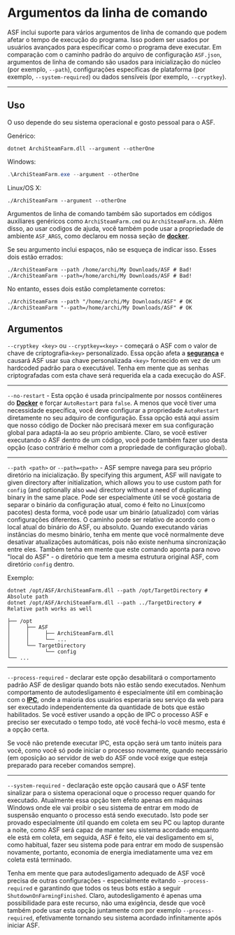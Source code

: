 # Argumentos da linha de comando

ASF inclui suporte para vários argumentos de linha de comando que podem afetar o tempo de execução do programa. Isso podem ser usados por usuários avançados para especificar como o programa deve executar. Em comparação com o caminho padrão do arquivo de configuração `ASF.json`, argumentos de linha de comando são usados para inicialização do núcleo (por exemplo, `--path`), configurações específicas de plataforma (por exemplo, `--system-required`) ou dados sensíveis (por exemplo, `--cryptkey`).

* * *

## Uso

O uso depende do seu sistema operacional e gosto pessoal para o ASF.

Genérico:

```shell
dotnet ArchiSteamFarm.dll --argument --otherOne
```

Windows:

```powershell
.\ArchiSteamFarm.exe --argument --otherOne
```

Linux/OS X:

```shell
./ArchiSteamFarm --argument --otherOne
```

Argumentos de linha de comando também são suportados em códigos auxiliares genéricos como `ArchiSteamFarm.cmd` ou `ArchiSteamFarm.sh`. Além disso, ao usar codigos de ajuda, você também pode usar a propriedade de ambiente `ASF_ARGS`, como declarou em nossa seção de **[docker](https://github.com/JustArchiNET/ArchiSteamFarm/wiki/Docker#command-line-arguments)**.

Se seu argumento inclui espaços, não se esqueça de indicar isso. Esses dois estão errados:

```shell
./ArchiSteamFarm --path /home/archi/My Downloads/ASF # Bad!
./ArchiSteamFarm --path=/home/archi/My Downloads/ASF # Bad!
```

No entanto, esses dois estão completamente corretos:

```shell
./ArchiSteamFarm --path "/home/archi/My Downloads/ASF" # OK
./ArchiSteamFarm "--path=/home/archi/My Downloads/ASF" # OK
```

## Argumentos

`--cryptkey <key>` ou `--cryptkey=<key>` - começará o ASF com o valor de chave de criptografia`<key>` personalizado. Essa opção afeta a **[segurança](https://github.com/JustArchiNET/ArchiSteamFarm/wiki/Security)** e causará ASF usar sua chave personalizada `<key>` fornecido em vez de um hardcoded padrão para o executável. Tenha em mente que as senhas criptografadas com esta chave será requerida ela a cada execução do ASF.

* * *

`--no-restart` - Esta opção é usada principalmente por nossos contêineres do **[Docker](https://github.com/JustArchiNET/ArchiSteamFarm/wiki/Docker)** e forçar `AutoRestart` para `false`. A menos que você tiver uma necessidade específica, você deve configurar a propriedade `AutoRestart` diretamente no seu adquiro de configuração. Essa opção está aqui assim que nosso código de Docker não precisará mexer em sua configuração global para adaptá-la ao seu próprio ambiente. Claro, se você estiver executando o ASF dentro de um código, você pode também fazer uso desta opção (caso contrário é melhor com a propriedade de configuração global).

* * *

`--path <path>` or `--path=<path>` - ASF sempre navega para seu próprio diretório na inicialização. By specifying this argument, ASF will navigate to given directory after initialization, which allows you to use custom path for `config` (and optionally also `www`) directory without a need of duplicating binary in the same place. Pode ser especialmente útil se você gostaria de separar o binário da configuração atual, como é feito no Linux(como pacotes) desta forma, você pode usar um binário (atualizado) com várias configurações diferentes. O caminho pode ser relativo de acordo com o local atual do binário do ASF, ou absoluto. Quando executando várias instâncias do mesmo binário, tenha em mente que você normalmente deve desativar atualizações automáticas, pois não existe nenhuma sincronização entre eles. Também tenha em mente que este comando aponta para novo "local do ASF" - o diretório que tem a mesma estrutura original ASF, com diretório `config` dentro.

Exemplo:

```shell
dotnet /opt/ASF/ArchiSteamFarm.dll --path /opt/TargetDirectory # Absolute path
dotnet /opt/ASF/ArchiSteamFarm.dll --path ../TargetDirectory # Relative path works as well
```

    ├── /opt
    │     ├── ASF
    │     │     ├── ArchiSteamFarm.dll
    │     │     └── ...
    │     └── TargetDirectory
    │           └── config
    └── ...
    

* * *

`--process-required` - declarar este opção desabilitará o comportamento padrão ASF de desligar quando bots não estão sendo executados. Nenhum comportamento de autodesligamento é especialmente útil em combinação com o **[IPC](https://github.com/JustArchiNET/ArchiSteamFarm/wiki/IPC)**, onde a maioria dos usuários esperaria seu serviço da web para ser executado independentemente da quantidade de bots que estão habilitados. Se você estiver usando a opção de IPC o processo ASF e preciso ser executado o tempo todo, até você fechá-lo você mesmo, esta é a opção certa.

Se você não pretende executar IPC, esta opção será um tanto inúteis para você, como você só pode iniciar o processo novamente, quando necessário (em oposição ao servidor de web do ASF onde você exige que esteja preparado para receber comandos sempre).

* * *

`--system-required` - declaração este opção causará que o ASF tente sinalizar para o sistema operacional oque o processo requer quando for executado. Atualmente essa opção tem efeito apenas em máquinas Windows onde ele vai proibir o seu sistema de entrar em modo de suspensão enquanto o processo está sendo executado. Isto pode ser provado especialmente útil quando em coleta em seu PC ou laptop durante a noite, como ASF será capaz de manter seu sistema acordado enquanto ele está em coleta, em seguida, ASF é feito, ele vai desligamento em si, como habitual, fazer seu sistema pode para entrar em modo de suspensão novamente, portanto, economia de energia imediatamente uma vez em coleta está terminado.

Tenha em mente que para autodesligamento adequado de ASF você precisa de outras configurações - especialmente evitando `--process-required` e garantindo que todos os teus bots estão a seguir `ShutdownOnFarmingFinished`. Claro, autodesligamento é apenas uma possibilidade para este recurso, não uma exigência, desde que você também pode usar esta opção juntamente com por exemplo `--process-required`, efetivamente tornando seu sistema acordado infinitamente após iniciar ASF.